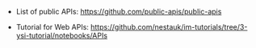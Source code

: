* List of public APIs: https://github.com/public-apis/public-apis

* Tutorial for Web APIs: https://github.com/nestauk/im-tutorials/tree/3-ysi-tutorial/notebooks/APIs

